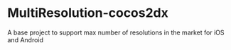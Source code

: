 # MultiResolution-cocos2dx
A base project to support max number of resolutions in the market for iOS and Android
